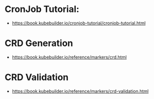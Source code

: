 # CronJob Tutorial:

- https://book.kubebuilder.io/cronjob-tutorial/cronjob-tutorial.html

# CRD Generation

- https://book.kubebuilder.io/reference/markers/crd.html

# CRD Validation

- https://book.kubebuilder.io/reference/markers/crd-validation.html